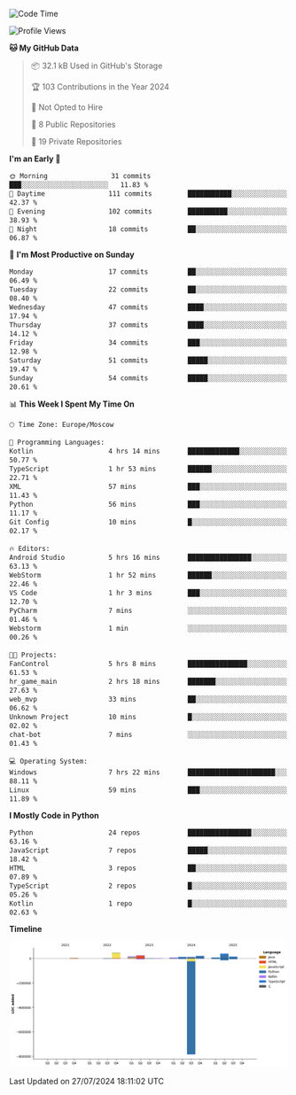 <!--START_SECTION:waka-->
![Code Time](http://img.shields.io/badge/Code%20Time-423%20hrs%2028%20mins-blue)

![Profile Views](http://img.shields.io/badge/Profile%20Views-2-blue)

**🐱 My GitHub Data** 

> 📦 32.1 kB Used in GitHub's Storage 
 > 
> 🏆 103 Contributions in the Year 2024
 > 
> 🚫 Not Opted to Hire
 > 
> 📜 8 Public Repositories 
 > 
> 🔑 19 Private Repositories 
 > 
**I'm an Early 🐤** 

```text
🌞 Morning                31 commits          ███░░░░░░░░░░░░░░░░░░░░░░   11.83 % 
🌆 Daytime                111 commits         ███████████░░░░░░░░░░░░░░   42.37 % 
🌃 Evening                102 commits         ██████████░░░░░░░░░░░░░░░   38.93 % 
🌙 Night                  18 commits          ██░░░░░░░░░░░░░░░░░░░░░░░   06.87 % 
```
📅 **I'm Most Productive on Sunday** 

```text
Monday                   17 commits          ██░░░░░░░░░░░░░░░░░░░░░░░   06.49 % 
Tuesday                  22 commits          ██░░░░░░░░░░░░░░░░░░░░░░░   08.40 % 
Wednesday                47 commits          ████░░░░░░░░░░░░░░░░░░░░░   17.94 % 
Thursday                 37 commits          ████░░░░░░░░░░░░░░░░░░░░░   14.12 % 
Friday                   34 commits          ███░░░░░░░░░░░░░░░░░░░░░░   12.98 % 
Saturday                 51 commits          █████░░░░░░░░░░░░░░░░░░░░   19.47 % 
Sunday                   54 commits          █████░░░░░░░░░░░░░░░░░░░░   20.61 % 
```


📊 **This Week I Spent My Time On** 

```text
🕑︎ Time Zone: Europe/Moscow

💬 Programming Languages: 
Kotlin                   4 hrs 14 mins       █████████████░░░░░░░░░░░░   50.77 % 
TypeScript               1 hr 53 mins        ██████░░░░░░░░░░░░░░░░░░░   22.71 % 
XML                      57 mins             ███░░░░░░░░░░░░░░░░░░░░░░   11.43 % 
Python                   56 mins             ███░░░░░░░░░░░░░░░░░░░░░░   11.17 % 
Git Config               10 mins             █░░░░░░░░░░░░░░░░░░░░░░░░   02.17 % 

🔥 Editors: 
Android Studio           5 hrs 16 mins       ████████████████░░░░░░░░░   63.13 % 
WebStorm                 1 hr 52 mins        ██████░░░░░░░░░░░░░░░░░░░   22.46 % 
VS Code                  1 hr 3 mins         ███░░░░░░░░░░░░░░░░░░░░░░   12.70 % 
PyCharm                  7 mins              ░░░░░░░░░░░░░░░░░░░░░░░░░   01.46 % 
Webstorm                 1 min               ░░░░░░░░░░░░░░░░░░░░░░░░░   00.26 % 

🐱‍💻 Projects: 
FanControl               5 hrs 8 mins        ███████████████░░░░░░░░░░   61.53 % 
hr_game_main             2 hrs 18 mins       ███████░░░░░░░░░░░░░░░░░░   27.63 % 
web_mvp                  33 mins             ██░░░░░░░░░░░░░░░░░░░░░░░   06.62 % 
Unknown Project          10 mins             █░░░░░░░░░░░░░░░░░░░░░░░░   02.02 % 
chat-bot                 7 mins              ░░░░░░░░░░░░░░░░░░░░░░░░░   01.43 % 

💻 Operating System: 
Windows                  7 hrs 22 mins       ██████████████████████░░░   88.11 % 
Linux                    59 mins             ███░░░░░░░░░░░░░░░░░░░░░░   11.89 % 
```

**I Mostly Code in Python** 

```text
Python                   24 repos            ████████████████░░░░░░░░░   63.16 % 
JavaScript               7 repos             █████░░░░░░░░░░░░░░░░░░░░   18.42 % 
HTML                     3 repos             ██░░░░░░░░░░░░░░░░░░░░░░░   07.89 % 
TypeScript               2 repos             █░░░░░░░░░░░░░░░░░░░░░░░░   05.26 % 
Kotlin                   1 repo              █░░░░░░░░░░░░░░░░░░░░░░░░   02.63 % 
```



**Timeline**

![Lines of Code chart](https://raw.githubusercontent.com/adlemx/adlemx/main/assets/bar_graph.png)


 Last Updated on 27/07/2024 18:11:02 UTC
<!--END_SECTION:waka-->
